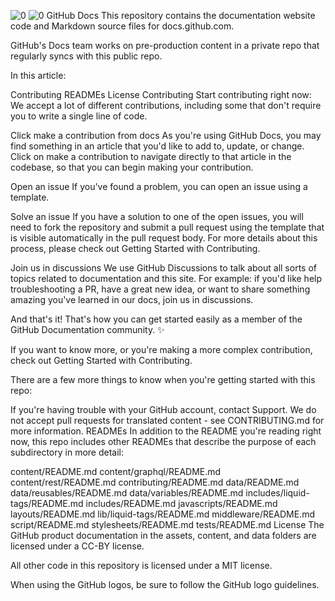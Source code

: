 ![0](https://user-images.githubusercontent.com/83235895/128858489-17aaa632-d38e-48bf-8730-31952c7f7329.gif)
![0](https://user-images.githubusercontent.com/83235895/128858496-6c947186-bd1b-4553-99a5-efe95d3d4bcb.gif)
  GitHub Docs
This repository contains the documentation website code and Markdown source files for docs.github.com.

GitHub's Docs team works on pre-production content in a private repo that regularly syncs with this public repo.

In this article:

Contributing
READMEs
License
Contributing
Start contributing right now:
We accept a lot of different contributions, including some that don't require you to write a single line of code.

Click make a contribution from docs
As you're using GitHub Docs, you may find something in an article that you'd like to add to, update, or change. Click on make a contribution to navigate directly to that article in the codebase, so that you can begin making your contribution.



Open an issue
If you've found a problem, you can open an issue using a template.

Solve an issue
If you have a solution to one of the open issues, you will need to fork the repository and submit a pull request using the template that is visible automatically in the pull request body. For more details about this process, please check out Getting Started with Contributing.

Join us in discussions
We use GitHub Discussions to talk about all sorts of topics related to documentation and this site. For example: if you'd like help troubleshooting a PR, have a great new idea, or want to share something amazing you've learned in our docs, join us in discussions.

And that's it!
That's how you can get started easily as a member of the GitHub Documentation community. ✨

If you want to know more, or you're making a more complex contribution, check out Getting Started with Contributing.

There are a few more things to know when you're getting started with this repo:

If you're having trouble with your GitHub account, contact Support.
We do not accept pull requests for translated content - see CONTRIBUTING.md for more information.
READMEs
In addition to the README you're reading right now, this repo includes other READMEs that describe the purpose of each subdirectory in more detail:

content/README.md
content/graphql/README.md
content/rest/README.md
contributing/README.md
data/README.md
data/reusables/README.md
data/variables/README.md
includes/liquid-tags/README.md
includes/README.md
javascripts/README.md
layouts/README.md
lib/liquid-tags/README.md
middleware/README.md
script/README.md
stylesheets/README.md
tests/README.md
License
The GitHub product documentation in the assets, content, and data folders are licensed under a CC-BY license.

All other code in this repository is licensed under a MIT license.

When using the GitHub logos, be sure to follow the GitHub logo guidelines.
